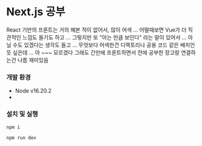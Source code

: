 # Next.js 공부

React 기반의 프론트는 거의 해본 적이 없어서, 많이 어색 ...
어떨때보면 Vue가 더 직관적인 느낌도 들기도 하고 ...
그렇지만 또 "아는 만큼 보인다" 라는 말이 있어서 ... 아닐 수도 있겠다는 생각도 들고 ...
무엇보다 어색한건 디렉토리나 공용 코드 같은 배치인듯 싶은데 ... 아 ~~~ 모르겠다
그래도 간만에 프론트하면서 전에 공부한 장고랑 연결하는건 나름 재미있음

### 개발 환경
- Node v16.20.2
- 

### 설치 및 실행
```sh
npm i 

npm run dev
```